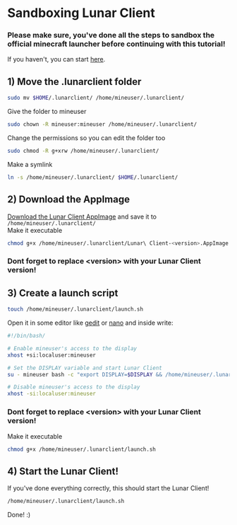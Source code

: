 # Sandboxing Lunar Client
### **Please make sure, you've done all the steps to sandbox the official minecraft launcher before continuing with this tutorial!**
If you haven't, you can start [here](https://github.com/Mandlemankiller/Sandboxed-Minecraft/blob/main/minecraft-launcher.md).

## 1) Move the .lunarclient folder
```bash
sudo mv $HOME/.lunarclient/ /home/mineuser/.lunarclient/
```
Give the folder to mineuser
```bash
sudo chown -R mineuser:mineuser /home/mineuser/.lunarclient/
```
Change the permissions so you can edit the folder too
```bash
sudo chmod -R g+xrw /home/mineuser/.lunarclient/
```
Make a symlink
```bash
ln -s /home/mineuser/.lunarclient/ $HOME/.lunarclient/
```
## 2) Download the AppImage
[Download the Lunar Client AppImage](https://www.lunarclient.com/download/) and save it to ```/home/mineuser/.lunarclient/```<br>
Make it executable
```bash
chmod g+x /home/mineuser/.lunarclient/Lunar\ Client-<version>.AppImage
```
### **Dont forget to replace \<version> with your Lunar Client version!**

## 3) Create a launch script
```bash
touch /home/mineuser/.lunarclient/launch.sh
```
Open it in some editor like [gedit](https://wiki.gnome.org/Apps/Gedit) or [nano](https://www.nano-editor.org/) and inside write:
```bash
#!/bin/bash/

# Enable mineuser's access to the display
xhost +si:localuser:mineuser

# Set the DISPLAY variable and start Lunar Client
su - mineuser bash -c "export DISPLAY=$DISPLAY && /home/mineuser/.lunarclient/Lunar\ Client-<version>.AppImage"

# Disable mineuser's access to the display
xhost -si:localuser:mineuser
```
### **Dont forget to replace \<version> with your Lunar Client version!**
Make it executable
```bash
chmod g+x /home/mineuser/.lunarclient/launch.sh
```

## 4) Start the Lunar Client!
If you've done everything correctly, this should start the Lunar Client!
```bash
/home/mineuser/.lunarclient/launch.sh
```
Done! :)